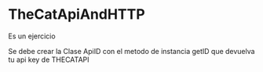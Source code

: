 # TheCatApiAndHTTP
Es un ejercicio

Se debe crear la Clase ApiID con el metodo de instancia getID que devuelva tu api key de THECATAPI
